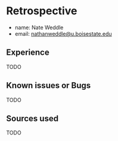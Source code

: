 # Retrospective

- name: Nate Weddle
- email: nathanweddle@u.boisestate.edu

## Experience

TODO

## Known issues or Bugs

TODO

## Sources used

TODO
